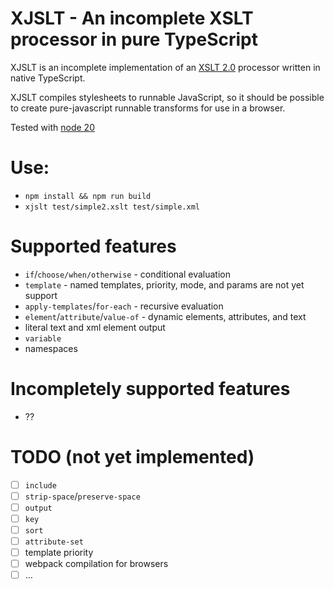# XJSLT - An incomplete XSLT processor in pure TypeScript

XJSLT is an incomplete implementation of an [XSLT 2.0](https://www.w3.org/TR/xslt20/) processor written in native TypeScript.

XJSLT compiles stylesheets to runnable JavaScript, so it should be possible to create pure-javascript runnable transforms for use in a browser.

Tested with [node 20](https://nodejs.org/)

# Use:

- `npm install && npm run build`
- `xjslt test/simple2.xslt test/simple.xml`

# Supported features
- `if`/`choose/when/otherwise` - conditional evaluation
- `template` - named templates, priority, mode, and params are not yet support
- `apply-templates`/`for-each` - recursive evaluation
- `element`/`attribute`/`value-of` - dynamic elements, attributes, and text
- literal text and xml element output
- `variable`
- namespaces

# Incompletely supported features

- ??

# TODO (not yet implemented)
- [ ] `include`
- [ ] `strip-space`/`preserve-space`
- [ ] `output`
- [ ] `key`
- [ ] `sort`
- [ ] `attribute-set`
- [ ] template priority
- [ ] webpack compilation for browsers
- [ ] …
